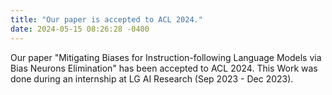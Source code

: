```yaml
---
title: "Our paper is accepted to ACL 2024."
date: 2024-05-15 08:26:28 -0400
---
```

Our paper "Mitigating Biases for Instruction-following Language Models via Bias Neurons Elimination" has been accepted to ACL 2024. This Work was done during an internship at LG AI Research (Sep 2023 - Dec 2023).  
